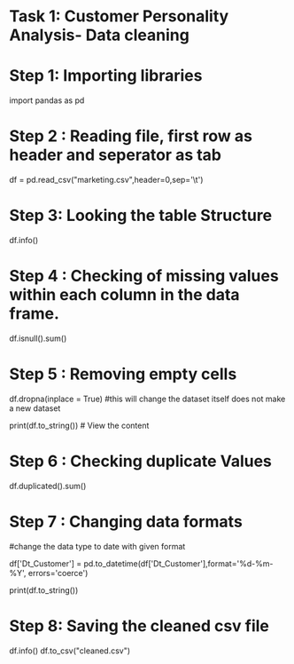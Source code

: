 # Task 1: Customer Personality Analysis- Data cleaning
# Step 1: Importing libraries
import pandas as pd

# Step 2 : Reading file, first row as header and seperator as tab
df = pd.read_csv("marketing.csv",header=0,sep='\t')

 
# Step 3: Looking the table Structure
df.info()

 
# Step 4 : Checking of missing values within each column in the data frame.
df.isnull().sum()

 
# Step 5 : Removing empty cells
df.dropna(inplace = True) #this will change the dataset itself does not make a new dataset

print(df.to_string()) # View the content

 
# Step 6 : Checking duplicate Values
df.duplicated().sum()

 
# Step 7 : Changing data formats
#change the data type to date with given format

df['Dt_Customer'] = pd.to_datetime(df['Dt_Customer'],format='%d-%m-%Y', errors='coerce')

print(df.to_string())

 
# Step 8: Saving the cleaned csv file
df.info()
df.to_csv("cleaned.csv")



